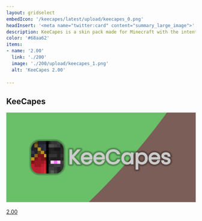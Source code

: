 ```yaml
---
layout: gridselect
embedIcon: '/keecapes/latest/upload/keecapes_0.png'
headInsert: '<meta name="twitter:card" content="summary_large_image">'
description: KeeCapes is a skin pack made for Minecraft with the intention to give players a library of capes that won't be too large in size. KeeCapes only includes official capes and very few unofficial capes, meaning all included capes are high in quality.
color: '#68aa62'
items:
- name: '2.00'
  link: './200'
  image: './200/upload/keecapes_1.png'
  alt: 'KeeCapes 2.00'
  
---
```

## KeeCapes
<div class="home-content-container"><a class="home-content-image" href="./200"><img src="./200/upload/keecapes_1.png" onerror="this.src='/assets/images/featuredimage.png'" alt="Kee Capes 2.00 Update"><p>2.00</p></a></div>
